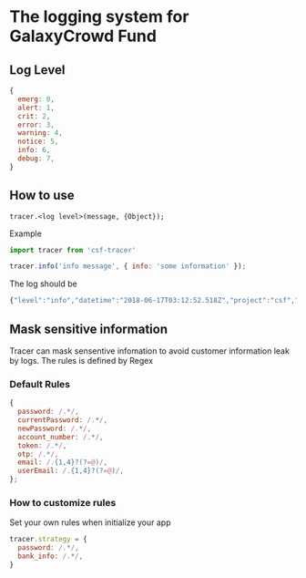 # The logging system for GalaxyCrowd Fund

## Log Level  

```js 
{
  emerg: 0,
  alert: 1,
  crit: 2,
  error: 3,
  warning: 4,
  notice: 5,
  info: 6,
  debug: 7,
}
```

## How to use
```
tracer.<log level>(message, {Object});
```
Example

```js
import tracer from 'csf-tracer'

tracer.info('info message', { info: 'some information' });
```

The log should be 

```js
{"level":"info","datetime":"2018-06-17T03:12:52.518Z","project":"csf","application":"tracer","environment":"production","message":"info message","info":"some information"}
```

## Mask sensitive information

Tracer can mask sensentive infomation to avoid customer information leak by logs. The rules is defined by Regex

### Default Rules

```js
{
  password: /.*/,
  currentPassword: /.*/,
  newPassword: /.*/,
  account_number: /.*/,
  token: /.*/,
  otp: /.*/,
  email: /.{1,4}?(?=@)/,
  userEmail: /.{1,4}?(?=@)/,
};

```

### How to customize rules

Set your own rules when initialize your app

```js
tracer.strategy = {
  password: /.*/,
  bank_info: /.*/,
}
```